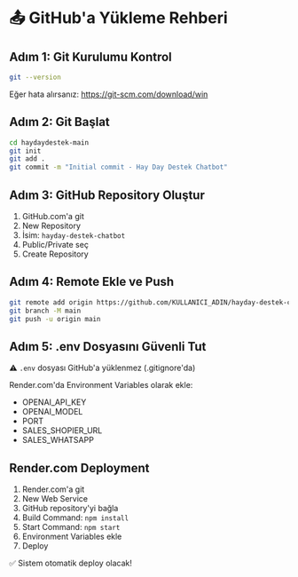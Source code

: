# 📤 GitHub'a Yükleme Rehberi

## Adım 1: Git Kurulumu Kontrol

```bash
git --version
```

Eğer hata alırsanız: https://git-scm.com/download/win

## Adım 2: Git Başlat

```bash
cd haydaydestek-main
git init
git add .
git commit -m "Initial commit - Hay Day Destek Chatbot"
```

## Adım 3: GitHub Repository Oluştur

1. GitHub.com'a git
2. New Repository
3. İsim: `hayday-destek-chatbot`
4. Public/Private seç
5. Create Repository

## Adım 4: Remote Ekle ve Push

```bash
git remote add origin https://github.com/KULLANICI_ADIN/hayday-destek-chatbot.git
git branch -M main
git push -u origin main
```

## Adım 5: .env Dosyasını Güvenli Tut

⚠️ `.env` dosyası GitHub'a yüklenmez (.gitignore'da)

Render.com'da Environment Variables olarak ekle:
- OPENAI_API_KEY
- OPENAI_MODEL
- PORT
- SALES_SHOPIER_URL
- SALES_WHATSAPP

## Render.com Deployment

1. Render.com'a git
2. New Web Service
3. GitHub repository'yi bağla
4. Build Command: `npm install`
5. Start Command: `npm start`
6. Environment Variables ekle
7. Deploy

✅ Sistem otomatik deploy olacak!
